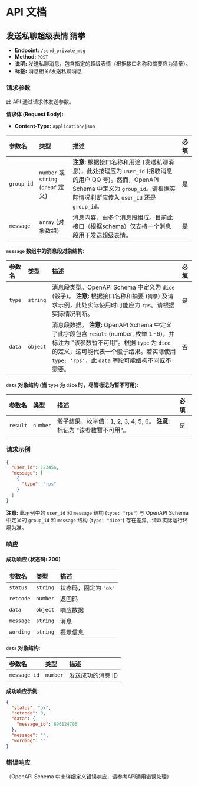 # API 文档

## 发送私聊超级表情 猜拳

*   **Endpoint:** `/send_private_msg`
*   **Method:** `POST`
*   **说明:** 发送私聊消息，包含指定的超级表情（根据接口名称和摘要应为猜拳）。
*   **标签:** 消息相关/发送私聊消息

### 请求参数

此 API 通过请求体发送参数。

**请求体 (Request Body):**

*   **Content-Type:** `application/json`

| 参数名    | 类型                                     | 描述                                                                                                                                                                                             | 必填 |
| :-------- | :--------------------------------------- | :----------------------------------------------------------------------------------------------------------------------------------------------------------------------------------------------- | :--- |
| `group_id` | `number` 或 `string` (`oneOf` 定义)      | **注意:** 根据接口名称和用途 (发送私聊消息)，此处按理应为 `user_id` (接收消息的用户 QQ 号)。然而，OpenAPI Schema 中定义为 `group_id`。请根据实际情况判断应传入 `user_id` 还是 `group_id`。 | 是   |
| `message` | `array` (对象数组)                       | 消息内容，由多个消息段组成。目前此接口（根据schema）仅支持一个消息段用于发送超级表情。                                                                                                              | 是   |

**`message` 数组中的消息段对象结构:**

| 参数名 | 类型   | 描述                                                                                                                                                                                                                          | 必填 |
| :----- | :----- | :-------------------------------------------------------------------------------------------------------------------------------------------------------------------------------------------------------------------------------------------- | :--- |
| `type` | `string` | 消息段类型。OpenAPI Schema 中定义为 `dice` (骰子)。 **注意:** 根据接口名称和摘要 (`猜拳`) 及请求示例，此处实际使用时可能应为 `rps`。请根据实际情况判断。                                                                            | 是   |
| `data` | `object` | 消息段数据。 **注意:** OpenAPI Schema 中定义了此字段包含 `result` (number, 枚举 1-6)，并标注为 "该参数暂不可用"。根据 `type` 为 `dice` 的定义，这可能代表一个骰子结果。若实际使用 `type: 'rps'`，此 `data` 字段可能结构不同或不需要。 | 否   |

**`data` 对象结构 (当 `type` 为 `dice` 时，尽管标记为暂不可用):**

| 参数名   | 类型     | 描述                                                                | 必填 |
| :------- | :------- | :------------------------------------------------------------------ | :--- |
| `result` | `number` | 骰子结果，枚举值：1, 2, 3, 4, 5, 6。 **注意:** 标记为 "该参数暂不可用"。 | 是   |

### 请求示例

```json
{
  "user_id": 123456,
  "message": [
    {
      "type": "rps"
    }
  ]
}
```
**注意:** 此示例中的 `user_id` 和 `message` 结构 (`type: "rps"`) 与 OpenAPI Schema 中定义的 `group_id` 和 `message` 结构 (`type: "dice"`) 存在差异。请以实际运行环境为准。

### 响应

#### 成功响应 (状态码: 200)

| 参数名   | 类型   | 描述       |
| :------- | :----- | :--------- |
| `status` | `string` | 状态码，固定为 `"ok"` |
| `retcode`| `number` | 返回码     |
| `data`   | `object` | 响应数据   |
| `message`| `string` | 消息       |
| `wording`| `string` | 提示信息   |

**`data` 对象结构:**

| 参数名       | 类型     | 描述     |
| :----------- | :------- | :------- |
| `message_id` | `number` | 发送成功的消息 ID |

**成功响应示例:**

```json
{
  "status": "ok",
  "retcode": 0,
  "data": {
    "message_id": 696124706
  },
  "message": "",
  "wording": ""
}
```

### 错误响应

（OpenAPI Schema 中未详细定义错误响应，请参考API通用错误处理）

